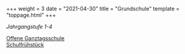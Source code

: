 +++
weight = 3
date = "2021-04-30"
title = "Grundschule"
template = "toppage.html"
+++

_Jahrgangstufe 1-4_

[Offene Ganztagsschule](../schullebenseiten/ogts-grundschule)  
[Schulfrühstück <i class='fas fa-skiing'></i>](../schullebenseiten/schulfruehstueck)   

